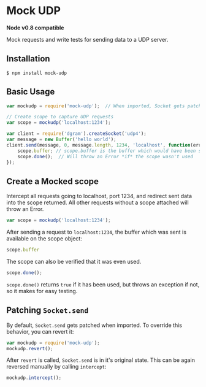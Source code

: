 # Mock UDP
**Node v0.8 compatible**

Mock requests and write tests for sending data to a UDP server.

## Installation
```
$ npm install mock-udp
```

## Basic Usage
```javascript
var mockudp = require('mock-udp');  // When imported, Socket gets patched immediately

// Create scope to capture UDP requests
var scope = mockudp('localhost:1234');

var client = require('dgram').createSocket('udp4');
var message = new Buffer('hello world');
client.send(message, 0, message.length, 1234, 'localhost', function(err, bytes) {
    scope.buffer; // scope.buffer is the buffer which would have been sent
    scope.done();  // Will throw an Error *if* the scope wasn't used
});
```
## Create a Mocked scope
Intercept all requests going to localhost, port 1234, and redirect sent data into the scope returned. All other requests without a scope attached will throw an Error.
```javascript
var scope = mockudp('localhost:1234');
```
After sending a request to `localhost:1234`, the buffer which was sent is available on the scope object:
```javascript
scope.buffer
```
The scope can also be verified that it was even used.
```javascript
scope.done();
```
`scope.done()` returns `true` if it has been used, but throws an exception if not, so it makes for easy testing.

## Patching `Socket.send`
By default, `Socket.send` gets patched when imported. To override this behavior, you can revert it:
```javascript
var mockudp = require('mock-udp');
mockudp.revert();
```
After `revert` is called, `Socket.send` is in it's original state. This can be again reversed manually by calling `intercept`:
```javascript
mockudp.intercept();
```
